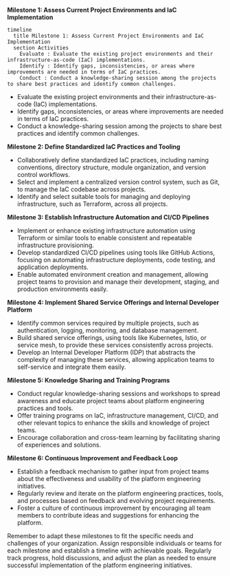 **Milestone 1: Assess Current Project Environments and IaC Implementation**

```mermaid
timeline
  title Milestone 1: Assess Current Project Environments and IaC Implementation
  section Activities
    Evaluate : Evaluate the existing project environments and their infrastructure-as-code (IaC) implementations.
    Identify : Identify gaps, inconsistencies, or areas where improvements are needed in terms of IaC practices.
    Conduct : Conduct a knowledge-sharing session among the projects to share best practices and identify common challenges.

```

- Evaluate the existing project environments and their infrastructure-as-code (IaC) implementations.
- Identify gaps, inconsistencies, or areas where improvements are needed in terms of IaC practices.
- Conduct a knowledge-sharing session among the projects to share best practices and identify common challenges.

**Milestone 2: Define Standardized IaC Practices and Tooling**

- Collaboratively define standardized IaC practices, including naming conventions, directory structure, module organization, and version control workflows.
- Select and implement a centralized version control system, such as Git, to manage the IaC codebase across projects.
- Identify and select suitable tools for managing and deploying infrastructure, such as Terraform, across all projects.

**Milestone 3: Establish Infrastructure Automation and CI/CD Pipelines**

- Implement or enhance existing infrastructure automation using Terraform or similar tools to enable consistent and repeatable infrastructure provisioning.
- Develop standardized CI/CD pipelines using tools like GitHub Actions, focusing on automating infrastructure deployments, code testing, and application deployments.
- Enable automated environment creation and management, allowing project teams to provision and manage their development, staging, and production environments easily.

**Milestone 4: Implement Shared Service Offerings and Internal Developer Platform**

- Identify common services required by multiple projects, such as authentication, logging, monitoring, and database management.
- Build shared service offerings, using tools like Kubernetes, Istio, or service mesh, to provide these services consistently across projects.
- Develop an Internal Developer Platform (IDP) that abstracts the complexity of managing these services, allowing application teams to self-service and integrate them easily.

**Milestone 5: Knowledge Sharing and Training Programs**

- Conduct regular knowledge-sharing sessions and workshops to spread awareness and educate project teams about platform engineering practices and tools.
- Offer training programs on IaC, infrastructure management, CI/CD, and other relevant topics to enhance the skills and knowledge of project teams.
- Encourage collaboration and cross-team learning by facilitating sharing of experiences and solutions.

**Milestone 6: Continuous Improvement and Feedback Loop**

- Establish a feedback mechanism to gather input from project teams about the effectiveness and usability of the platform engineering initiatives.
- Regularly review and iterate on the platform engineering practices, tools, and processes based on feedback and evolving project requirements.
- Foster a culture of continuous improvement by encouraging all team members to contribute ideas and suggestions for enhancing the platform.

Remember to adapt these milestones to fit the specific needs and challenges of your organization. Assign responsible individuals or teams for each milestone and establish a timeline with achievable goals. Regularly track progress, hold discussions, and adjust the plan as needed to ensure successful implementation of the platform engineering initiatives.
